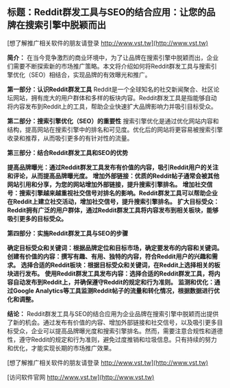 ## **标题：Reddit群发工具与SEO的结合应用：让您的品牌在搜索引擎中脱颖而出**

[想了解推广相关软件的朋友请登录 http://www.vst.tw](http://www.vst.tw)

**简介：**
在当今竞争激烈的商业环境中，为了让品牌在搜索引擎中脱颖而出，企业们需要不断探索新的市场推广策略。本文将介绍如何将Reddit群发工具与搜索引擎优化（SEO）相结合，实现品牌的有效曝光和推广。

**第一部分：认识Reddit群发工具**
Reddit是一个全球知名的社交新闻聚合、社区论坛网站，拥有庞大的用户群体和多样的板块内容。Reddit群发工具是指能够自动将内容发布到Reddit上的工具，帮助企业快速扩大品牌影响力并吸引目标受众。

**第二部分：搜索引擎优化（SEO）的重要性**
搜索引擎优化是通过优化网站内容和结构，提高网站在搜索引擎中的排名和可见度。优化后的网站将更容易被搜索引擎收录和推荐，从而吸引更多的有针对性的流量。

**第三部分：结合Reddit群发工具和SEO的优势**

**提高品牌曝光：通过Reddit群发工具发布有价值的内容，吸引Reddit用户的关注和评论，从而提高品牌曝光度。**
**增加外部链接：优质的Reddit帖子通常会被其他网站引用和分享，为您的网站增加外部链接，提升搜索引擎排名。**
**增加社交信号：搜索引擎越来越重视社交信号对排名的影响。Reddit群发工具可以帮助企业在Reddit上建立社交活动，增加社交信号，提升搜索引擎排名。**
**扩大目标受众：Reddit拥有广泛的用户群体，通过Reddit群发工具将内容发布到相关板块，能够吸引更多的目标受众。**

**第四部分：实施Reddit群发工具与SEO的步骤**

**确定目标受众和关键词：根据品牌定位和目标市场，确定要发布的内容和关键词。**
**创建有价值的内容：撰写有趣、有用、独特的内容，符合Reddit用户的兴趣和需求。**
**选择合适的Reddit板块：根据目标受众和关键词，在Reddit上选择相关的板块进行发布。**
**使用Reddit群发工具发布内容：选择合适的Reddit群发工具，将内容自动发布到Reddit上，并确保遵守Reddit的规定和行为准则。**
**监测和优化：通过Google Analytics等工具监测Reddit帖子的流量和转化情况，根据数据进行优化和调整。**

**结论：**
Reddit群发工具与SEO的结合应用为企业品牌在搜索引擎中脱颖而出提供了新的机会。通过发布有价值的内容、增加外部链接和社交信号，以及吸引更多目标受众，企业可以提高品牌曝光度和搜索引擎排名。然而，需要注意合规性和道德性，遵守Reddit的规定和行为准则，避免过度推销和垃圾信息。只有持续的努力和优化，才能实现长期的市场推广效果。

[想了解推广相关软件的朋友请登录 http://www.vst.tw](http://www.vst.tw)


[访问软件官网 http://www.vst.tw](http://www.vst.tw)
